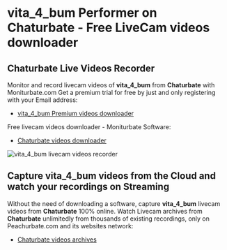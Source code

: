 # vita_4_bum Performer on Chaturbate - Free LiveCam videos downloader

## Chaturbate Live Videos Recorder

Monitor and record livecam videos of **vita_4_bum** from **Chaturbate** with Moniturbate.com
Get a premium trial for free by just and only registering with your Email address:
* [vita_4_bum Premium videos downloader](https://moniturbate.com/request-demo-licence-key.html)

Free livecam videos downloader - Moniturbate Software:
* [Chaturbate videos downloader](https://moniturbate.com/moniturbate-download-software.html)

![vita_4_bum livecam videos recorder](https://peachurnet.com/templates/moniturbate-software.png)


## Capture vita_4_bum videos from the Cloud and watch your recordings on Streaming

Without the need of downloading a software, capture **vita_4_bum** livecam videos from **Chaturbate** 100% online.
Watch Livecam archives from **Chaturbate** unlimitedly from thousands of existing recordings, only on Peachurbate.com and its websites network:
* [Chaturbate videos archives](https://peachurnet.com/)
